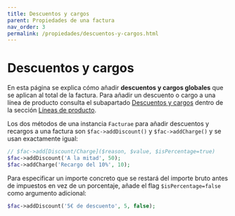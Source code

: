 ```yaml
---
title: Descuentos y cargos
parent: Propiedades de una factura
nav_order: 3
permalink: /propiedades/descuentos-y-cargos.html
---
```


# Descuentos y cargos
En esta página se explica cómo añadir **descuentos y cargos globales** que se aplican al total de la factura. Para añadir un descuento o cargo a una línea de producto consulta el subapartado [Descuentos y cargos](/productos/descuentos-y-cargos.html) dentro de la sección [Líneas de producto](/productos/).

Los dos métodos de una instancia `Facturae` para añadir descuentos y recargos a una factura son `$fac->addDiscount()` y `$fac->addCharge()` y se usan exactamente igual:
```php
// $fac->add[Discount/Charge]($reason, $value, $isPercentage=true)
$fac->addDiscount('A la mitad', 50);
$fac->addCharge('Recargo del 10%', 10);
```

Para especificar un importe concreto que se restará del importe bruto antes de impuestos en vez de un porcentaje, añade el flag `$isPercentage=false` como argumento adicional:
```php
$fac->addDiscount('5€ de descuento', 5, false);
```

